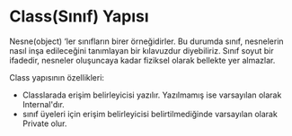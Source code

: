 # Class(Sınıf) Yapısı 
Nesne(object) ‘ler sınıfların birer örneğidirler. Bu durumda sınıf, nesnelerin 
nasıl inşa edileceğini tanımlayan bir kılavuzdur diyebiliriz. Sınıf soyut bir ifadedir, 
nesneler oluşuncaya kadar fiziksel olarak bellekte yer almazlar.

Class yapısının özellikleri: 
* Classlarada erişim belirleyicisi yazılır. Yazılmamış ise varsayılan olarak Internal'dır.
* sınıf üyeleri için erişim belirleyicisi belirtilmediğinde varsayılan olarak Private olur.
